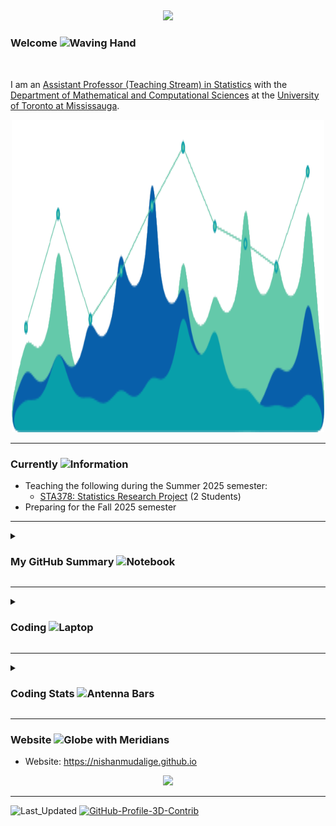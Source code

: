 ##

<div align="center">
  <img src="https://capsule-render.vercel.app/api?type=waving&height=200&color=timeGradient&text=Nishan&fontColor=000000&fontSize=70&textBg=false&descAlign=60&descAlignY=60&section=header"/>
</div>

### Welcome <img src="https://raw.githubusercontent.com/Tarikul-Islam-Anik/Animated-Fluent-Emojis/master/Emojis/Hand%20gestures/Waving%20Hand.png" alt="Waving Hand" width="25" height="25" />
<!-- <img height="50" width="50" src = "https://raw.githubusercontent.com/nishanmudalige/nishanmudalige/refs/heads/main/Assets/hello_no_bg_cropped.gif" /> -->

<br>

I am an [Assistant Professor (Teaching Stream) in Statistics](https://www.utm.utoronto.ca/math-cs-stats/people/nishan-mudalige)
with the
[Department of Mathematical and Computational Sciences](https://www.utm.utoronto.ca/math-cs-stats/)
at the 
[University of Toronto at Mississauga](https://www.utm.utoronto.ca).

<div align="center">
  <img width="500" height="500"
	src="https://raw.githubusercontent.com/nishanmudalige/nishanmudalige/refs/heads/main/Assets/stats_distrib-no-bg-cropped-blue-green.gif"/>
</div>


<!--
---

### Upcomming <img src="https://raw.githubusercontent.com/Tarikul-Islam-Anik/Animated-Fluent-Emojis/master/Emojis/Symbols/Right%20Arrow.png" alt="Right Arrow" width="25" height="25" />
- Attending the [CanCOTS 2025](https://cancots.netlify.app/en/) workshop in June, 2025 (Montréal, QC)
-->

---
### Currently <img src="https://raw.githubusercontent.com/Tarikul-Islam-Anik/Animated-Fluent-Emojis/master/Emojis/Symbols/Information.png" alt="Information" width="25" height="25" /> 

- Teaching the following during the Summer 2025 semester:
   - [STA378: Statistics Research Project](https://utm.calendar.utoronto.ca/course/sta378h5) (2 Students)
- Preparing for the Fall 2025 semester
---

<!--
### Future <img src="https://raw.githubusercontent.com/Tarikul-Islam-Anik/Animated-Fluent-Emojis/master/Emojis/Symbols/Right%20Arrow.png" alt="Right Arrow" width="25" height="25" /> 

- Teaching the following during the Summer 2025 semester at [UTM](https://www.utm.utoronto.ca):
   - [UTM](https://www.utm.utoronto.ca)

---
-->

<details>
	
<summary> 
	<h3> My GitHub Summary <img src="https://raw.githubusercontent.com/Tarikul-Islam-Anik/Animated-Fluent-Emojis/master/Emojis/Objects/Notebook.png" 
	alt="Notebook" width="25" height="25" /> </h3> 
</summary>

<!-- 
### My GitHub Summary <img src="https://raw.githubusercontent.com/Tarikul-Islam-Anik/Animated-Fluent-Emojis/master/Emojis/Objects/Identification%20Card.png" alt="Identification Card" width="25" height="25" />
-->

<!--
<div align="center">

![GitHub Activity](https://github-readme-activity-graph.vercel.app/graph?username=nishanmudalige&theme=vue)

![GitHub Streak](https://github-readme-streak-stats-self-nine.vercel.app?user=nishanmudalige&card_width=400)
![Top Langs](https://github-readme-stats.vercel.app/api/top-langs/?username=nishanmudalige&layout=compact&card_width=400)

![GitHub stats](https://github-readme-stats.vercel.app/api?username=nishanmudalige&rank_icon=github&card_width=500)
![Alt Activity Graph](https://stats.dooboo.io/api/github-stats-advanced?login=nishanmudalige&card_width=500)

</div>
-->

<div align="center">
  <img 
    src="https://github-widgetbox.vercel.app/api/profile?username=nishanmudalige&data=followers,repositories,stars,commits&theme=darkmode"
    width="79%"
    height="79%"
  />
</div>
<p align="center" href="https://u8views.com/github/nishanmudalige">
  <img src="https://u8views.com/api/v1/github/profiles/30182885/views/day-week-month-total-count.svg">
</p>

<!--
<p align="center"
href="https://u8views.com/github/nishanmudalige"><img src="https://u8views.com/api/v1/github/profiles/30182885/views/day-week-month-total-count.svg">
</p>
-->

##

<div align="center">
  <img src="https://github-readme-activity-graph.vercel.app/graph?username=nishanmudalige&theme=vue"/>
</div>

<br>

<div align="center">
  <img height="190" src="https://github-readme-streak-stats-self-nine.vercel.app?user=nishanmudalige&theme=algolia"/>
  &nbsp;&nbsp;
  <img height="190" src="https://github-readme-stats.vercel.app/api/top-langs/?username=nishanmudalige&layout=compact&theme=algolia"/>
</div>

<br>

<!--
<div align="center">  
  <!-- <img height="203" src="https://github-readme-stats.vercel.app/api?username=nishanmudalige&show_icons=true&rank_icon=github&theme=algolia"/> - ->
  <img height="203" src="https://github-readme-stats.vercel.app/api?username=nishanmudalige&show_icons=true&theme=algolia"/>
  &nbsp;&nbsp;
  <img height="250" src="https://stats.dooboo.io/api/github-stats-advanced?login=nishanmudalige"/>
</div>
-->


<div align="center">
  <img src="https://github-readme-stats.vercel.app/api?username=nishanmudalige&show_icons=true&rank_icon=github&theme=algolia" 
	  width="500" />
  &nbsp;&nbsp;
  <img src="https://stats.dooboo.io/api/github-stats-advanced?login=nishanmudalige" 
	  width="300" /> 
</div>



##

<div align="center">
  <!-- 
  <img height="600" src="https://raw.githubusercontent.com/nishanmudalige/nishanmudalige/refs/heads/main/profile-3d-contrib/profile-night-green.svg" /> 
   -->
  <img height="600" src=https://raw.githubusercontent.com/nishanmudalige/nishanmudalige/refs/heads/main/profile-3d-contrib/profile-night-rainbow.svg />
</div>


##

<div align="center">
<a href="https://info.flagcounter.com/G1Wu"><img src="https://s01.flagcounter.com/countxl/G1Wu/bg_000000/txt_FFFFFF/border_000000/columns_8/maxflags_250/viewers_0/labels_0/pageviews_0/flags_0/percent_0/" alt="Flag Counter" border="0"></a>
</div>

</details>

---

<!--
### Skills

<img 
  src="https://github-widgetbox.vercel.app/api/skills?languages=python,html,css,cpp,bash,r,postgresql,mysql,markdown" 
/>
-->






<details>
	<summary> <h3>Coding <img src="https://raw.githubusercontent.com/Tarikul-Islam-Anik/Animated-Fluent-Emojis/master/Emojis/Objects/Laptop.png" alt="Laptop" width="25" height="25" /> </h3> </summary>

<!--
### Coding <img src="https://raw.githubusercontent.com/Tarikul-Islam-Anik/Animated-Fluent-Emojis/master/Emojis/Objects/Laptop.png" alt="Laptop" width="25" height="25" />
-->

#### Languages <img src="https://raw.githubusercontent.com/Tarikul-Islam-Anik/Animated-Fluent-Emojis/master/Emojis/Symbols/Input%20Latin%20Letters.png" alt="Input Latin Letters" width="25" height="25" />

I mostly code in
- [R](https://www.r-project.org/)
- [Python](https://www.python.org/)
 
##

#### Typesetting <img src="https://raw.githubusercontent.com/Tarikul-Islam-Anik/Animated-Fluent-Emojis/master/Emojis/Objects/Page%20Facing%20Up.png" alt="Page Facing Up" width="25" height="25" />

I often typeset content in
- [LaTeX](https://www.latex-project.org/)
- [Markdown](https://www.markdownguide.org/)

##

#### IDE's <img src="https://raw.githubusercontent.com/Tarikul-Islam-Anik/Animated-Fluent-Emojis/master/Emojis/Objects/Toolbox.png" alt="Toolbox" width="25" height="25" />

My prefered editor's/IDE's
- [Spyder](https://www.spyder-ide.org/) and [Jupyter Notebook](https://jupyter.org) for Python
- [Posit RStudio](https://posit.co/products/open-source/rstudio/) for R
- [Visual Studio Code](https://code.visualstudio.com) for LaTeX with the following plugins
   - [LaTeX Workshop](https://marketplace.visualstudio.com/items?itemName=James-Yu.latex-workshop)
   - [LaTeX Utilities](https://marketplace.visualstudio.com/items?itemName=tecosaur.latex-utilities)
   - [Latex Workshop_sanity](https://marketplace.visualstudio.com/items?itemName=vomout.latex-workshop-sanity)
   - [GitHub Copilot](https://marketplace.visualstudio.com/items?itemName=GitHub.copilot) 

</details>

---

<!--
### Libraries

<div align="center">
  <img height="125" src="https://raw.githubusercontent.com/rstudio/hex-stickers/refs/heads/main/SVG/devtools.svg"/>
  &nbsp;&nbsp;
  <img height="125" src="https://raw.githubusercontent.com/rstudio/hex-stickers/refs/heads/main/SVG/dplyr.svg"/>
  &nbsp;&nbsp;
  <img height="125" src="https://raw.githubusercontent.com/rstudio/hex-stickers/refs/heads/main/SVG/dtplyr.svg"/>
  &nbsp;&nbsp;
  <img height="125" src="https://raw.githubusercontent.com/rstudio/hex-stickers/refs/heads/main/SVG/ggplot2.svg"/>
  &nbsp;&nbsp;
  <img height="125" src="https://raw.githubusercontent.com/rstudio/hex-stickers/refs/heads/main/SVG/haven.svg"/>
  &nbsp;&nbsp;
  <img height="125" src="https://raw.githubusercontent.com/rstudio/hex-stickers/refs/heads/main/SVG/knitr.svg"/>
  &nbsp;&nbsp;
  <img height="125" src="https://raw.githubusercontent.com/rstudio/hex-stickers/refs/heads/main/SVG/lubridate.svg"/>
  &nbsp;&nbsp;
  <img height="125" src="https://raw.githubusercontent.com/rstudio/hex-stickers/refs/heads/main/SVG/purrr.svg"/>
  &nbsp;&nbsp;
  <img height="125" src="https://raw.githubusercontent.com/rstudio/hex-stickers/refs/heads/main/SVG/readxl.svg"/>
  &nbsp;&nbsp;
  <img height="125" src="https://raw.githubusercontent.com/rstudio/hex-stickers/refs/heads/main/SVG/readr.svg"/>
  &nbsp;&nbsp;
  <img height="125" src="https://raw.githubusercontent.com/rstudio/hex-stickers/refs/heads/main/SVG/rmarkdown.svg"/>
  &nbsp;&nbsp;
  <img height="125" src="https://raw.githubusercontent.com/rstudio/hex-stickers/refs/heads/main/SVG/roxygen2.svg"/>
  &nbsp;&nbsp;
  <img height="125" src="https://raw.githubusercontent.com/rstudio/hex-stickers/refs/heads/main/SVG/shiny.svg"/>
  &nbsp;&nbsp;
  <img height="125" src="https://raw.githubusercontent.com/rstudio/hex-stickers/refs/heads/main/SVG/stringr.svg"/>
  &nbsp;&nbsp;
  <img height="125" src="https://raw.githubusercontent.com/rstudio/hex-stickers/refs/heads/main/SVG/tensorflow.svg"/>
  &nbsp;&nbsp;
  <img height="125" src="https://raw.githubusercontent.com/rstudio/hex-stickers/refs/heads/main/SVG/testthat.svg"/>
  &nbsp;&nbsp;
  <img height="125" src="https://raw.githubusercontent.com/rstudio/hex-stickers/refs/heads/main/SVG/tibble.svg"/>
  &nbsp;&nbsp;
  <img height="125" src="https://raw.githubusercontent.com/rstudio/hex-stickers/refs/heads/main/SVG/tidyr.svg"/>
  &nbsp;&nbsp;
  <img height="125" src="https://raw.githubusercontent.com/rstudio/hex-stickers/refs/heads/main/SVG/tidyverse.svg"/>
  &nbsp;&nbsp;
  <img height="125" src="https://raw.githubusercontent.com/rstudio/hex-stickers/refs/heads/main/SVG/torch.svg"/>
</div>

---
-->



<details>
	<summary> <h3>Coding Stats <img src="https://raw.githubusercontent.com/Tarikul-Islam-Anik/Animated-Fluent-Emojis/master/Emojis/Symbols/Antenna%20Bars.png" alt="Antenna Bars" width="25" height="25" /> </h3> </summary>
<!--
### Coding Stats
-->


<div align="center">
  <img height="260" width="412" src="https://wakatime.com/share/@4a24bbdc-cb5d-4a58-9b14-b9809cc70d36/aaaed293-0415-480d-8702-a21e5cefd1fd.svg"/>
  &nbsp;&nbsp;
  <img height="260" width="412" src="https://wakatime.com/share/@4a24bbdc-cb5d-4a58-9b14-b9809cc70d36/958265e5-b5c6-4d6a-843a-02bf2d074953.svg"/>
</div>
  
<div align="center">
  <img height="260" width="412" src="https://wakatime.com/share/@4a24bbdc-cb5d-4a58-9b14-b9809cc70d36/ed3c883b-6092-4884-8eba-55c1a2f73e78.svg"/>
  &nbsp;&nbsp;
  <img height="260" width="412" src="https://wakatime.com/share/@4a24bbdc-cb5d-4a58-9b14-b9809cc70d36/7d951df1-b797-40c3-92a7-9941cdb565d6.svg"/>
</div>

##

<div align="center">
  <img 
    src="http://github-profile-summary-cards.vercel.app/api/cards/profile-details?username=nishanmudalige&theme=gotham"
    width="100%"
    height="100%"
  />
</div>

##
  
<div align="center">
  <img width="412" src="https://github-profile-summary-cards.vercel.app/api/cards/repos-per-language?username=stainless-nata&theme=gotham"/>
  &nbsp;&nbsp;
  <img width="412" src="https://github-profile-summary-cards.vercel.app/api/cards/most-commit-language?username=stainless-nata&theme=gotham"/>
</div>

##

<div align="center">
  <img
    width="75%"
    src="http://github-profile-summary-cards.vercel.app/api/cards/productive-time?username=nishanmudalige&theme=gotham&utcOffset=-5"
  />
</div>



</details>

---

### Website <img src="https://raw.githubusercontent.com/Tarikul-Islam-Anik/Animated-Fluent-Emojis/master/Emojis/Travel%20and%20places/Globe%20with%20Meridians.png" alt="Globe with Meridians" width="25" height="25" />

- Website: https://nishanmudalige.github.io

<div align="center">
  <img src="https://capsule-render.vercel.app/api?type=waving&height=100&color=timeGradient&section=footer"/>
</div>


---

![Last_Updated](https://img.shields.io/github/last-commit/nishanmudalige/nishanmudalige?logo=markdown&label=Last%20updated&color=blue)
[![GitHub-Profile-3D-Contrib](https://github.com/nishanmudalige/nishanmudalige/actions/workflows/profile-3d.yml/badge.svg)](https://github.com/nishanmudalige/nishanmudalige/actions/workflows/profile-3d.yml)

<!-- ![GitHub Actions Workflow Status](https://img.shields.io/github/actions/workflow/status/nishanmudalige/nishanmudalige/profile-3d.yml) -->


<!--
<img src="https://capsule-render.vercel.app/api?type=venom&height=200&color=timeGradient&text=If%20you%20like%20this%20ReadMe,%20please%20give%20it%20a%20Star%20⭐&fontSize=29&fontColor=2ad994&strokeWidth=0&stroke=00FF00&textBg=false">
-->
